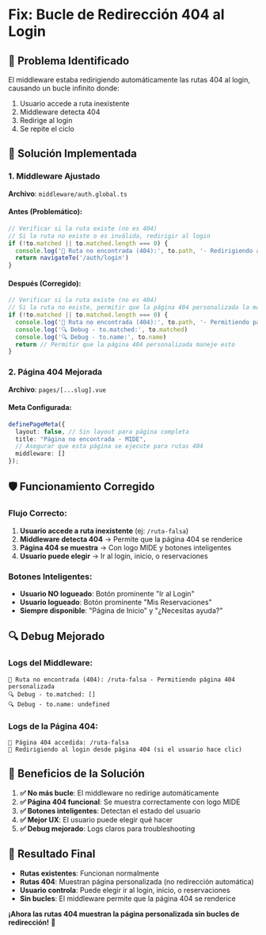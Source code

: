 # Fix: Bucle de Redirección 404 al Login

## 🎯 Problema Identificado
El middleware estaba redirigiendo automáticamente las rutas 404 al login, causando un bucle infinito donde:
1. Usuario accede a ruta inexistente
2. Middleware detecta 404
3. Redirige al login
4. Se repite el ciclo

## 🔧 Solución Implementada

### **1. Middleware Ajustado**
**Archivo**: `middleware/auth.global.ts`

#### **Antes (Problemático):**
```typescript
// Verificar si la ruta existe (no es 404)
// Si la ruta no existe o es inválida, redirigir al login
if (!to.matched || to.matched.length === 0) {
  console.log('🚫 Ruta no encontrada (404):', to.path, '- Redirigiendo al login')
  return navigateTo('/auth/login')
}
```

#### **Después (Corregido):**
```typescript
// Verificar si la ruta existe (no es 404)
// Si la ruta no existe, permitir que la página 404 personalizada la maneje
if (!to.matched || to.matched.length === 0) {
  console.log('🚫 Ruta no encontrada (404):', to.path, '- Permitiendo página 404 personalizada')
  console.log('🔍 Debug - to.matched:', to.matched)
  console.log('🔍 Debug - to.name:', to.name)
  return // Permitir que la página 404 personalizada maneje esto
}
```

### **2. Página 404 Mejorada**
**Archivo**: `pages/[...slug].vue`

#### **Meta Configurada:**
```typescript
definePageMeta({
  layout: false, // Sin layout para página completa
  title: "Página no encontrada - MIDE",
  // Asegurar que esta página se ejecute para rutas 404
  middleware: []
});
```

## 🛡️ Funcionamiento Corregido

### **Flujo Correcto:**
1. **Usuario accede a ruta inexistente** (ej: `/ruta-falsa`)
2. **Middleware detecta 404** → Permite que la página 404 se renderice
3. **Página 404 se muestra** → Con logo MIDE y botones inteligentes
4. **Usuario puede elegir** → Ir al login, inicio, o reservaciones

### **Botones Inteligentes:**
- **Usuario NO logueado**: Botón prominente "Ir al Login"
- **Usuario logueado**: Botón prominente "Mis Reservaciones"
- **Siempre disponible**: "Página de Inicio" y "¿Necesitas ayuda?"

## 🔍 Debug Mejorado

### **Logs del Middleware:**
```
🚫 Ruta no encontrada (404): /ruta-falsa - Permitiendo página 404 personalizada
🔍 Debug - to.matched: []
🔍 Debug - to.name: undefined
```

### **Logs de la Página 404:**
```
🚫 Página 404 accedida: /ruta-falsa
🔐 Redirigiendo al login desde página 404 (si el usuario hace clic)
```

## 🎯 Beneficios de la Solución

1. **✅ No más bucle**: El middleware no redirige automáticamente
2. **✅ Página 404 funcional**: Se muestra correctamente con logo MIDE
3. **✅ Botones inteligentes**: Detectan el estado del usuario
4. **✅ Mejor UX**: El usuario puede elegir qué hacer
5. **✅ Debug mejorado**: Logs claros para troubleshooting

## 🚀 Resultado Final

- **Rutas existentes**: Funcionan normalmente
- **Rutas 404**: Muestran página personalizada (no redirección automática)
- **Usuario controla**: Puede elegir ir al login, inicio, o reservaciones
- **Sin bucles**: El middleware permite que la página 404 se renderice

**¡Ahora las rutas 404 muestran la página personalizada sin bucles de redirección!** 🎉
